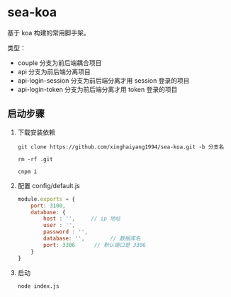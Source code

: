 # sea-koa
基于 koa 构建的常用脚手架。

类型：
* couple 分支为前后端耦合项目
* api 分支为前后端分离项目
* api-login-session 分支为前后端分离才用 session 登录的项目
* api-login-token 分支为前后端分离才用 token 登录的项目

## 启动步骤
1. 下载安装依赖
    ```shell
    git clone https://github.com/xinghaiyang1994/sea-koa.git -b 分支名    
    
    rm -rf .git

    cnpm i
    ```
2. 配置 config/default.js
    ```js
    module.exports = {
        port: 3100,
        database: {
            host : '',     // ip 地址
            user : '',
            password : '',
            database: '',        // 数据库名
            port: 3306      // 默认端口是 3306 
        }
    }
    ```
3. 启动
    ```shell
    node index.js
    ```


